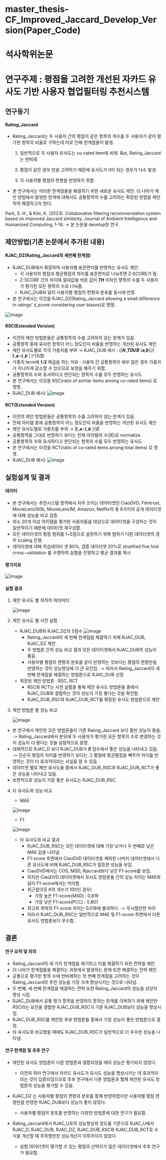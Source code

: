 # master_thesis-CF_Improved_Jaccard_Develop_Version(Paper_Code)

# 석사학위논문
# 연구주제 : 평점을 고려한 개선된 자카드 유사도 기반 사용자 협업필터링 추천시스템

## 연구동기
#### Rating_Jaccard

- Rating_Jaccard는 두 사용자 간의 평점이 같은 항목의 개수를 두 사용자가 같이 평가한 항목의 비율로 구하는데 이로 인해 한계점들이 발생.

  1) 일반적으로 두 사용자 유사도는 co-rated item에 비례. But, Rating_Jaccard는 반비례

  2) 평점이 같은 경우 만을 고려하기 때문에 유사도가 0이 되는 경우가 다수 발생.

  3) 각 사용자별 평점의 편향을 반영하지 못함.

- 본 연구에서는 이러한 한계점들을 해결하기 위한 새로운 유사도 제안. 더 나아가 제안 방법에서 발생한 한계에 대해서도 공통항목의 수를 고려하는 확장된 방법을 제안하여 해결하고자 한다.

Park, S. H., & Kim, K. (2023). Collaborative filtering recommendation system based on improved Jaccard similarity. Journal of Ambient Intelligence and Humanized Computing, 1-18. -> 본 논문을 develop한 연구.

## 제안방법(기존 논문에서 추가된 내용)
#### RJAC_DZ(Rating_Jaccard의 세번째 한계점)
- RJAC_DUB에서 확장하여 사용자별 표준편차를 반영하는 유사도 제안.
  - 각 사용자의 평점과 평균평점의 차이를 표준편차로 나눠주면 Z-SCORE가 됨.
  - Z-SCORE 간의 차이에 절대값을 씌운 값이 𝑻𝑯 이하인 항목의 수를 두 사용자가 평가한 모든 항목의 수로 나눠줌.
  - RJAC_DUB와 달리 사용자별 평점의 편향과 분포를 동시에 반영.
- 본 연구에서는 이것을 RJAC_DZ(Rating_Jaccard allowing a small difference in ratings’ z_score considering user biases)로 명명.
  
![image](https://github.com/soonhp/master_thesis-CF_Improved_Jaccard_Develop_Version/assets/73877159/27463a5f-b866-43dd-a761-18805d39cbbd)

#### RSC(Extended Version)
- 이전의 제안 방법론들은 공통항목의 수를 고려하지 않는 한계가 있음.
- 공통항목 중에 유사한 항목이 어느 정도인지 비율을 반영하는 개선된 유사도 제안
- 제안 유사도별로 각각 가중치를 부여 → RJAC_DUB 예시 :  (|𝑵_𝑻𝑫𝑼𝑩 (𝒂,𝒃)|/|𝑰_𝒂∩𝑰_𝒃 | )^(𝟏/𝟐)
- 가중치 term에 𝟏/𝟐 제곱을 하는 이유 : 사용자 간 공통항목이 매우 많은 경우 가중치가 지나치게 감소할 수 있으므로 보정을 해주기 위함.
- 공통항목의 수와 유사하다고 판단되는 항목의 수를 모두 반영하는 유사도
- 본 연구에서는 이것을 RSC(ratio of similar items among co-rated items) 로 명명.
- RJAC_DUB 예시)
![image](https://github.com/soonhp/master_thesis-CF_Improved_Jaccard_Develop_Version/assets/73877159/fc4bc1dd-294a-4f08-a39a-7b1e3d8f6262)

#### RCT(Extended Version)
- 이전의 제안 방법론들은 공통항목의 수를 고려하지 않는 한계가 있음.
- 전체 아이템 중에 공통항목이 어느 정도인지 비율을 반영하는 개선된 유사도 제안
- 제안 유사도별로 가중치를 부여 → |𝑰_𝒂∩𝑰_𝒃 |/|𝑰|
- 공통항목을 그대로 반영하기 보다는 전체 아이템의 수(|𝑰|)로 normalize.
- 공통항목의 수와 유사하다고 판단되는 항목의 수를 모두 반영하는 유사도
- 본 연구에서는 이것을 RCT(ratio of co-rated items among total items) 로 명명.
- RJAC_DUB 예시)
![image](https://github.com/soonhp/master_thesis-CF_Improved_Jaccard_Develop_Version/assets/73877159/f19fc53c-801f-4265-b65b-afc7985495e5)

## 실험설계 및 결과

#### 데이터
- 본 연구에서는 추천시스템 영역에서 자주 쓰이는 데이터셋인 CiaoDVD, Filmtrust, MovieLens100k, MovieLens1M, Amazon, Netflix의 총 6가지의 공개 데이터셋에 대해 성능을 비교 검증.
- 최소 20개 이상 아이템을 평가한 사용자들을 대상으로 데이터셋을 구성하는 것이 일반적이기 때문에 데이터셋 재구성함.
- 모든 데이터셋의 평점 범위를 1~5점으로 설정하기 위해 범위가 다른 데이터셋의 경우 scaling 진행.
- 데이터셋에 대해 학습데이터 셋 80%, 검증 데이터셋 20%로 stratified five fold cross−validation 를 수행하여 실험을 진행하고 평균 결과를 제시

#### 평가지표
![image](https://github.com/soonhp/master_thesis-CF_Improved_Jaccard_Develop_Version/assets/73877159/7cc11118-4155-4c29-8af9-08abf6b5736a)

#### 실험 결과
1) 제안 유사도 별 최적의 파라미터
   
   ![image](https://github.com/soonhp/master_thesis-CF_Improved_Jaccard_Develop_Version/assets/73877159/0c288efb-2c38-4a8d-8c12-eca907144c43)

2) 제안 유사도 별 사전 실험
   - RJAC_DUB와 RJAC_DZ의 S점수
     ![image](https://github.com/soonhp/master_thesis-CF_Improved_Jaccard_Develop_Version/assets/73877159/7902376c-a95e-4ba7-912f-cd14a98e9434)
     - Rating_Jaccard의 세 번째 한계점을 해결하기 위해 RJAC_DUB, RJAC_DZ 제안.
     - 두 방법론 간의 성능 비교 결과 모든 데이터셋에서 RJAC_DUB의 성능이 좋음.
     - 사용자별 평점의 편향과 분포를 같이 반영하는 것보다는 평점의 편향만을 반영하는 것이 성능향상에 더 큰 요인임. -> 따라서 Rating_Jaccard의 세 번째 한계점을 해결하는 방법론으로 RJAC_DUB 선정
   - 확장된 제안 방법론 : RSC, RCT
     - RSC와 RCT는 사전 실험을 통해 제안 유사도 방법론들 중에서 RJAC_DUB와 결합하는 것이 성능이 가장 좋다는 것을 확인함.
     - RJAC_DUB_RSC와 RJAC_DUB_RCT를 확장된 유사도 방법론으로 제안.
    
3) 제안 방법론 별 성능 비교
   
   ![image](https://github.com/soonhp/master_thesis-CF_Improved_Jaccard_Develop_Version/assets/73877159/3758870d-2c95-4811-bb91-12c5fdfe367b)

- 본 연구에서 제안한 모든 방법론들이 기존 Rating_Jaccard 보다 훨씬 성능이 좋음.
    -> Rating_Jaccard에서 분모에 두 사용자가 평가한 모든 항목의 수로 변경하는 것이 성능이 더 좋다는 것을 실험적으로 증명.
- 대체적으로 RJAC_D 보다 RJAC_DUB가 𝑺 점수에서 좋은 성능을 나타내고 있음.
   -> 단순히 평점의 차이를 반영하기 보다는 그 평점에 평균평점을 빼주어 차이를 반영하는 것이 더 효과적이라는 사실을 알 수 있음.
- 데이터셋 별로 제안 유사도들 중에서 RJAC_DUB_RSC와 RJAC_DUB_RCT가 좋은 성능을 나타내고 있음.
- 보편적으로 성능이 가장 좋은 유사도는 RJAC_DUB_RSC.


4) 타 유사도와 성능 비교
   - MAE
     
   ![image](https://github.com/soonhp/master_thesis-CF_Improved_Jaccard_Develop_Version/assets/73877159/0b1fff98-b2f4-4fd8-b976-60bf74e3a608)

   - F1
     
   ![image](https://github.com/soonhp/master_thesis-CF_Improved_Jaccard_Develop_Version/assets/73877159/2acd9bf8-96ee-40fc-a085-2678a035e245)

   - 타 유사도와 비교 결과
     - RJAC_DUB_RSC는 모든 데이터셋에 대해 가장 낮거나 두 번째로 낮은 MAE 값을 나타냄.
     - F1-score 측면에서 CiaoDVD 데이터셋을 제외한 나머지 데이터셋에서 다른 유사도에 비해 RJAC_DUB_RSC가 월등한 성능을 보임.
     - CiaoDVD에서는 COS, MSD, Rjaccard보다 낮은 F1-score를 보임.
     - 하지만 CiaoDVD 데이터셋에서 유사도 방법론들 간의 성능 차이는 MAE와 달리 F1-score에서는 미미함.
     - 최근접이웃 𝐾의 개수가 100인 경우)
         - 가장 높은 F1-score(MSD) : 0.819
         - 가장 낮은 F1-score(PCC) : 0.801
     - 최고와 최악의 F1-score 차이는 0.018에 불과하다. -> 무시할만한 차이
     - 따라서 RJAC_DUB_RSC는 일반적으로 MAE 및 F1-score 측면에서 다른 유사도 방법론보다 우수함.

## 결론

#### 연구 요약 및 의의
- Rating_Jaccard의 세 가지 한계점을 제기하고 이를 해결하기 위한 전략을 제안.
- 더 나아가 한계점들을 해결하는 과정에서 발생하는 문제 또한 해결하는 전략 제안.
- 공통으로 평가한 항목 수에 반비례하는 첫 번째 한계점을 고려하는 것이 Rating_Jaccard의 추천 성능을 가장 크게 향상시키는 것으로 나타남.
- 두 번째, 세 번째 한계점을 해결하는 전략 또한 Rating_Jaccard의 성능을 상당히 향상 시킴.
- RJAC_DUB에서 공통 평가 항목을 반영하지 못하는 한계를 극복하기 위해 제안한 RSC라는 요인을 결합한 RJAC_DUB_RSC가 기존 RJAC_DUB보다 성능을 향상시킴.
- RJAC_DUB_RSC를 제안된 후보 방법론들 중에서 가장 성능이 좋은 방법론으로 결정.
- 타 유사도와 비교했을 때에도 RJAC_DUB_RSC가 일반적으로 더 우수한 성능을 나타냄.

#### 연구 한계점 및 추후 연구
- 제안된 유사도 방법론이 다른 방법론과 결합되었을 때의 성능은 평가되지 않았다.
    - 이전의 여러 연구에서 자카드 유사도가 유사도 성능을 향상시키는 데 효과적이라는 것이 입증되었으므로 추후 연구에서 다른 방법론과 함께 제안된 유사도 방법론의 성능을 평가할 수 있음.

- RJAC_DZ 는 사용자별 평점의 편향과 분포를 함께 반영하였지만 사용자별 평점 편향만을 반영한 RJAC_DUB보다 성능이 좋지 않았다.
    - 사용자별 평점의 분포를 반영하는 다양한 방법론에 대한 연구가 필요함.

- Rating_Jaccard에서 RJAC_U로의 성능향상의 정도를 기준으로 RJAC_U에서 RJAC_D, RJAC_DUB, RJAC_DZ, RJAC_DUB_RSC와 RJAC_DUB_RCT로 수식을 개선할 때 주목할만한 성능개선이 이루어지지 않았다.
    - 실험 데이터셋이 평가할 수 있는 평점의 선택지가 많은 데이터셋에서 추후 연구가 필요함.





